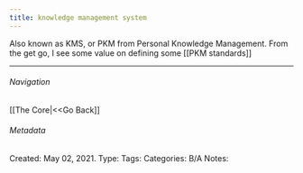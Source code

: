 ```yaml
---
title: knowledge management system
---
```


Also known as KMS, or PKM from Personal Knowledge Management. 
From the get go, I see some value on defining some [[PKM standards]]


---
###### Navigation
[[The Core|<<Go Back]]

###### Metadata
Created: May 02, 2021.
Type:
Tags:
Categories:
B/A Notes: